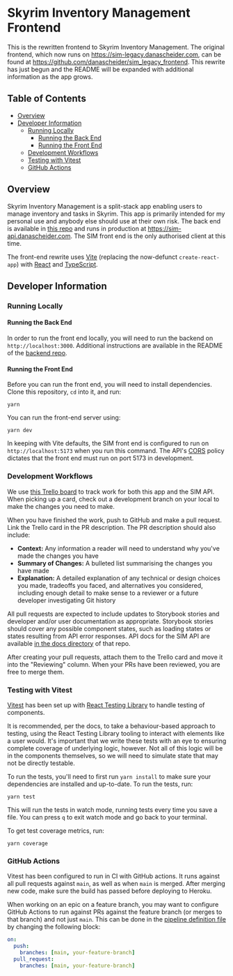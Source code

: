 # Skyrim Inventory Management Frontend

This is the rewritten frontend to Skyrim Inventory Management. The original frontend, which now runs on https://sim-legacy.danascheider.com, can be found at https://github.com/danascheider/sim_legacy_frontend. This rewrite has just begun and the README will be expanded with additional information as the app grows.

## Table of Contents

* [Overview](#overview)
* [Developer Information](#developer-information)
  * [Running Locally](#running-locally)
    * [Running the Back End](#running-the-back-end)
    * [Running the Front End](#running-the-front-end)
  * [Development Workflows](#development-workflows)
  * [Testing with Vitest](#testing-with-vitest)
  * [GitHub Actions](#github-actions)

## Overview

Skyrim Inventory Management is a split-stack app enabling users to manage inventory and tasks in Skyrim. This app is primarily intended for my personal use and anybody else should use at their own risk. The back end is available in [this repo](https://github.com/danascheider/skyrim_inventory_management) and runs in production at https://sim-api.danascheider.com. The SIM front end is the only authorised client at this time.

The front-end rewrite uses [Vite](https://vitejs.dev) (replacing the now-defunct `create-react-app`) with [React](https://reactjs.org) and [TypeScript](https://typescriptlang.org).

## Developer Information

### Running Locally

#### Running the Back End

In order to run the front end locally, you will need to run the backend on `http://localhost:3000`. Additional instructions are available in the README of the [backend repo](https://github.com/danascheider/skyrim_inventory_management).

#### Running the Front End

Before you can run the front end, you will need to install dependencies. Clone this repository, `cd` into it, and run:
```
yarn
```
You can run the front-end server using:
```
yarn dev
```
In keeping with Vite defaults, the SIM front end is configured to run on `http://localhost:5173` when you run this command. The API's [CORS](https://developer.mozilla.org/en-US/docs/Web/HTTP/CORS) policy dictates that the front end must run on port 5173 in development.

### Development Workflows

We use [this Trello board](https://trello.com/b/Jo7Z3oUh/sim-project-board) to track work for both this app and the SIM API. When picking up a card, check out a development branch on your local to make the changes you need to make.

When you have finished the work, push to GitHub and make a pull request. Link the Trello card in the PR description. The PR description should also include:

* **Context:** Any information a reader will need to understand why you've made the changes you have
* **Summary of Changes:** A bulleted list summarising the changes you have made
* **Explanation:** A detailed explanation of any technical or design choices you made, tradeoffs you faced, and alternatives you considered, including enough detail to make sense to a reviewer or a future developer investigating Git history

All pull requests are expected to include updates to Storybook stories and developer and/or user documentation as appropriate. Storybook stories should cover any possible component states, such as loading states or states resulting from API error responses. API docs for the SIM API are available [in the docs directory](https://github.com/danascheider/skyrim_inventory_management/blob/main/docs/api/README.md) of that repo.

After creating your pull requests, attach them to the Trello card and move it into the "Reviewing" column. When your PRs have been reviewed, you are free to merge them.

### Testing with Vitest

[Vitest](https://vitest.dev/) has been set up with [React Testing Library](https://testing-library.com/docs/react-testing-library/intro) to handle testing of components.

It is recommended, per the docs, to take a behaviour-based approach to testing, using the React Testing Library tooling to interact with elements like a user would. It's important that we write these tests with an eye to ensuring complete coverage of underlying logic, however. Not all of this logic will be in the components themselves, so we will need to simulate state that may not be directly testable.

To run the tests, you'll need to first run `yarn install` to make sure your dependencies are installed and up-to-date. To run the tests, run:
```
yarn test
```
This will run the tests in watch mode, running tests every time you save a file. You can press `q` to exit watch mode and go back to your terminal.

To get test coverage metrics, run:
```
yarn coverage
```

### GitHub Actions

Vitest has been configured to run in CI with GitHub actions. It runs against all pull requests against `main`, as well as when `main` is merged. After merging new code, make sure the build has passed before deploying to Heroku.

When working on an epic on a feature branch, you may want to configure GitHub Actions to run against PRs against the feature branch (or merges to that branch) and not just `main`. This can be done in the [pipeline definition file](/.github/workflows/ci.yml) by changing the following block:
```yml
on:
  push:
    branches: [main, your-feature-branch]
  pull_request:
    branches: [main, your-feature-branch]
```
